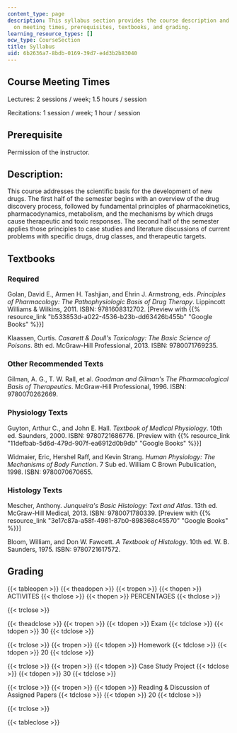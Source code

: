 ```yaml
---
content_type: page
description: This syllabus section provides the course description and information
  on meeting times, prerequisites, textbooks, and grading.
learning_resource_types: []
ocw_type: CourseSection
title: Syllabus
uid: 6b2636a7-8bdb-0169-39d7-e4d3b2b83040
---
```


Course Meeting Times
--------------------

Lectures: 2 sessions / week; 1.5 hours / session

Recitations: 1 session / week; 1 hour / session

Prerequisite
------------

Permission of the instructor.

Description:
------------

This course addresses the scientific basis for the development of new drugs. The first half of the semester begins with an overview of the drug discovery process, followed by fundamental principles of pharmacokinetics, pharmacodynamics, metabolism, and the mechanisms by which drugs cause therapeutic and toxic responses. The second half of the semester applies those principles to case studies and literature discussions of current problems with specific drugs, drug classes, and therapeutic targets.

Textbooks
---------

### Required

Golan, David E., Armen H. Tashjian, and Ehrin J. Armstrong, eds. _Principles of Pharmacology: The Pathophysiologic Basis of Drug Therapy_. Lippincott Williams & Wilkins, 2011. ISBN: 9781608312702. \[Preview with {{% resource_link "b533853d-a022-4536-b23b-dd63426b455b" "Google Books" %}}\]

Klaassen, Curtis. _Casarett & Doull's Toxicology: The Basic Science of Poisons_. 8th ed. McGraw-Hill Professional, 2013. ISBN: 9780071769235.

### Other Recommended Texts

Gilman, A. G., T. W. Rall, et al. _Goodman and Gilman's The Pharmacological Basis of Therapeutics_. McGraw-Hill Professional, 1996. ISBN: 9780070262669.

### Physiology Texts

Guyton, Arthur C., and John E. Hall. _Textbook of Medical Physiology_. 10th ed. Saunders, 2000. ISBN: 9780721686776. \[Preview with {{% resource_link "11defbab-5d6d-479d-907f-ea6912d0b9db" "Google Books" %}}\]

Widmaier, Eric, Hershel Raff, and Kevin Strang. _Human Physiology: The Mechanisms of Body Function_. 7 Sub ed. William C Brown Pubulication, 1998. ISBN: 9780070670655.

### Histology Texts

Mescher, Anthony. _Junqueira's Basic Histology: Text and Atlas_. 13th ed. McGraw-Hill Medical, 2013. ISBN: 9780071780339. \[Preview with {{% resource_link "3e17c87a-a58f-4981-87b0-898368c45570" "Google Books" %}}\]

Bloom, William, and Don W. Fawcett. _A Textbook of Histology_. 10th ed. W. B. Saunders, 1975. ISBN: 9780721617572.

Grading
-------

{{< tableopen >}}
{{< theadopen >}}
{{< tropen >}}
{{< thopen >}}
ACTIVITES
{{< thclose >}}
{{< thopen >}}
PERCENTAGES
{{< thclose >}}

{{< trclose >}}

{{< theadclose >}}
{{< tropen >}}
{{< tdopen >}}
Exam
{{< tdclose >}}
{{< tdopen >}}
30
{{< tdclose >}}

{{< trclose >}}
{{< tropen >}}
{{< tdopen >}}
Homework
{{< tdclose >}}
{{< tdopen >}}
20
{{< tdclose >}}

{{< trclose >}}
{{< tropen >}}
{{< tdopen >}}
Case Study Project
{{< tdclose >}}
{{< tdopen >}}
30
{{< tdclose >}}

{{< trclose >}}
{{< tropen >}}
{{< tdopen >}}
Reading & Discussion of Assigned Papers
{{< tdclose >}}
{{< tdopen >}}
20
{{< tdclose >}}

{{< trclose >}}

{{< tableclose >}}